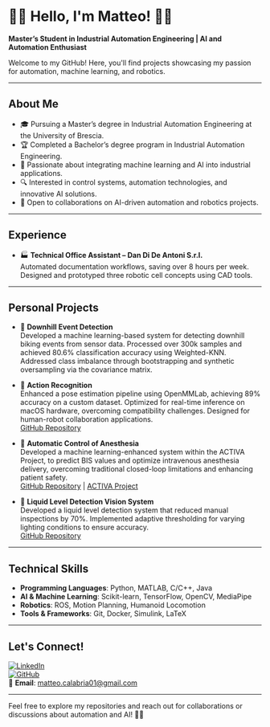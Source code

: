 # 🚀👋 Hello, I'm Matteo! 🤖✨

**Master’s Student in Industrial Automation Engineering | AI and Automation Enthusiast**

Welcome to my GitHub! Here, you'll find projects showcasing my passion for automation, machine learning, and robotics.

---

## About Me
- 🎓 Pursuing a Master’s degree in Industrial Automation Engineering at the University of Brescia.
- 🏆 Completed a Bachelor’s degree program in Industrial Automation Engineering.
- 🤖 Passionate about integrating machine learning and AI into industrial applications.
- 🔍 Interested in control systems, automation technologies, and innovative AI solutions.
- 🤝 Open to collaborations on AI-driven automation and robotics projects.

---

## Experience

- 🏭 **Technical Office Assistant – Dan Di De Antoni S.r.l.**  
Automated documentation workflows, saving over 8 hours per week. Designed and prototyped three robotic cell concepts using CAD tools.
---

## Personal Projects

- 🚵 **Downhill Event Detection**  
Developed a machine learning-based system for detecting downhill biking events from sensor data. Processed over 300k samples and achieved 80.6% classification accuracy using Weighted-KNN. Addressed class imbalance through bootstrapping and synthetic oversampling via the covariance matrix.

- 🧍 **Action Recognition**  
  Enhanced a pose estimation pipeline using OpenMMLab, achieving 89% accuracy on a custom dataset. Optimized for real-time inference on macOS hardware, overcoming compatibility challenges. Designed for human-robot collaboration applications.   
[GitHub Repository](https://github.com/maedmatt/actionRecognition2025)  
  
- 💉 **Automatic Control of Anesthesia**  
  Developed a machine learning-enhanced system within the ACTIVA Project, to predict BIS values and optimize intravenous anesthesia delivery, overcoming traditional closed-loop limitations and enhancing patient safety.  
  [GitHub Repository](https://github.com/maedmatt/TesiMachineLearningAnestesia) | [ACTIVA Project](https://activa.unibs.it)

- 🧪 **Liquid Level Detection Vision System**  
  Developed a liquid level detection system that reduced manual inspections by 70%. Implemented adaptive thresholding for varying lighting conditions to ensure accuracy.  
  [GitHub Repository](https://github.com/maedmatt/liquidLevelDetection)
  
---

## Technical Skills
- **Programming Languages**: Python, MATLAB, C/C++, Java  
- **AI & Machine Learning**: Scikit-learn, TensorFlow, OpenCV, MediaPipe
- **Robotics**: ROS, Motion Planning, Humanoid Locomotion
- **Tools & Frameworks**: Git, Docker, Simulink, LaTeX

---

## Let's Connect!
[![LinkedIn](https://img.shields.io/badge/LinkedIn-Connect-blue)](https://www.linkedin.com/in/matteocalabria01)  
[![GitHub](https://img.shields.io/badge/GitHub-Visit-blue)](https://github.com/maedmatt)  
📧 **Email**: [matteo.calabria01@gmail.com](mailto:matteo.calabria01@gmail.com)

---

Feel free to explore my repositories and reach out for collaborations or discussions about automation and AI! 🚀💡
